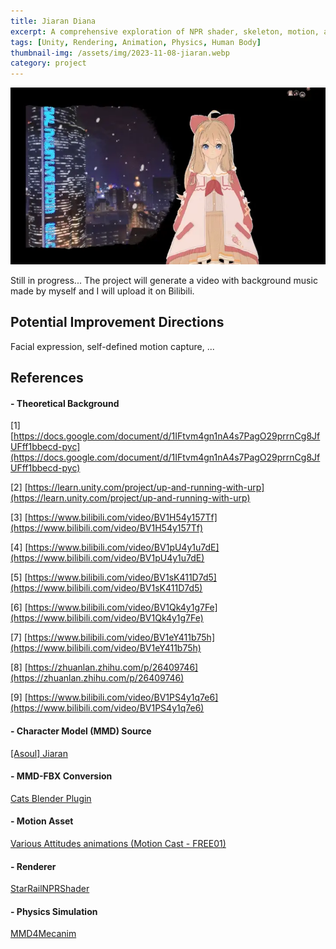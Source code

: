 ```yaml
---
title: Jiaran Diana
excerpt: A comprehensive exploration of NPR shader, skeleton, motion, and physics simulation.
tags: [Unity, Rendering, Animation, Physics, Human Body]
thumbnail-img: /assets/img/2023-11-08-jiaran.webp
category: project
---
```


![](/assets/img/2023-11-08-jiaran.webp)

Still in progress... The project will generate a video with background music made by myself and I will upload it on Bilibili.

## Potential Improvement Directions

Facial expression, self-defined motion capture, ...

## References

#### - Theoretical Background
[1] [https://docs.google.com/document/d/1IFtvm4gn1nA4s7PagO29prrnCg8JfUFff1bbecd-pyc](https://docs.google.com/document/d/1IFtvm4gn1nA4s7PagO29prrnCg8JfUFff1bbecd-pyc)

[2] [https://learn.unity.com/project/up-and-running-with-urp](https://learn.unity.com/project/up-and-running-with-urp)

[3] [https://www.bilibili.com/video/BV1H54y157Tf](https://www.bilibili.com/video/BV1H54y157Tf)

[4] [https://www.bilibili.com/video/BV1pU4y1u7dE](https://www.bilibili.com/video/BV1pU4y1u7dE)

[5] [https://www.bilibili.com/video/BV1sK411D7d5](https://www.bilibili.com/video/BV1sK411D7d5)

[6] [https://www.bilibili.com/video/BV1Qk4y1g7Fe](https://www.bilibili.com/video/BV1Qk4y1g7Fe)

[7] [https://www.bilibili.com/video/BV1eY411b75h](https://www.bilibili.com/video/BV1eY411b75h)

[8] [https://zhuanlan.zhihu.com/p/26409746](https://zhuanlan.zhihu.com/p/26409746)

[9] [https://www.bilibili.com/video/BV1PS4y1q7e6](https://www.bilibili.com/video/BV1PS4y1q7e6)

#### - Character Model (MMD) Source
[\[Asoul\] Jiaran](https://www.aplaybox.com/details/model/t90k1OiIXkZC)

#### - MMD-FBX Conversion
[Cats Blender Plugin](https://github.com/absolute-quantum/cats-blender-plugin)

#### - Motion Asset
[Various Attitudes animations (Motion Cast - FREE01)](https://assetstore.unity.com/packages/3d/animations/various-attitudes-animations-motion-cast-free01-253521)

#### - Renderer
[StarRailNPRShader](https://github.com/stalomeow/StarRailNPRShader)

#### - Physics Simulation
[MMD4Mecanim](https://stereoarts.jp/)